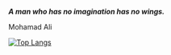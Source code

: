 _**A man who has no imagination has no wings.**_

Mohamad Ali 

[![Top Langs](https://github-readme-stats.vercel.app/api/top-langs/?username=vuduynhiennn&layout=compact)](https://github.com/vuduynhiennn)
